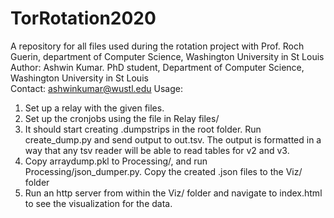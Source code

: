 # TorRotation2020
A repository for all files used during the rotation project with Prof. Roch Guerin, department of Computer Science, Washington University in St Louis  
Author: Ashwin Kumar. PhD student, Department of Computer Science, Washington University in St Louis  
Contact: ashwinkumar@wustl.edu
Usage:
1. Set up a relay with the given files.
2. Set up the cronjobs using the file in Relay files/
3. It should start creating .dumpstrips in the root folder. Run create_dump.py and send output to out.tsv. The output is formatted in a way that any tsv reader will be able to read tables for v2 and v3.
4. Copy arraydump.pkl to Processing/, and run Processing/json_dumper.py. Copy the created .json files to the Viz/ folder
5. Run an http server from within the Viz/ folder and navigate to index.html to see the visualization for the data.